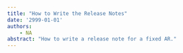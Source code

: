 ```yaml
---
title: "How to Write the Release Notes"
date: '2999-01-01'
authors: 
    - NA
abstract: "How to write a release note for a fixed AR."
---
```


